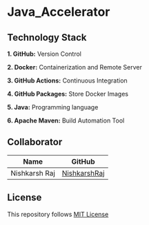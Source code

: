 # Java_Accelerator

## Technology Stack

**1. GitHub:** Version Control

**2. Docker:** Containerization and Remote Server

**3. GitHub Actions:** Continuous Integration

**4. GitHub Packages:** Store Docker Images

**5. Java:** Programming language

**6. Apache Maven:** Build Automation Tool

## Collaborator

|  Name | GitHub  | 
|---|---|
| Nishkarsh Raj| [NishkarshRaj](https://www.github.com/NishkarshRaj) |

## License

This repository follows [MIT License](LICENSE)
